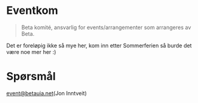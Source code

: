 # Eventkom
> Beta komité, ansvarlig for events/arrangementer som arrangeres av Beta.

Det er foreløpig ikke så mye her, kom inn etter Sommerferien så burde det være noe mer her :)

# Spørsmål
event@betauia.net(Jon Inntveit)
